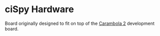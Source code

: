 # ciSpy Hardware
Board originally designed to fit on top of the [Carambola 2](http://www.8devices.com/products/carambola-2) development board.
